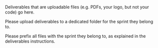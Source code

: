<!--
SPDX-License-Identifier: MIT
SPDX-FileCopyrightText: 2023
-->

Deliverables that are uploadable files (e.g. PDFs, your logo, but not your code) go here.

Please upload deliverables to a dedicated folder for the sprint they belong to.

Please prefix all files with the sprint they belong to, as explained in the deliverables instructions.

